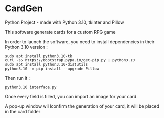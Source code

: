 # CardGen

Python Project - made with Python 3.10, tkinter and Pillow 

This software generate cards for a custom RPG game 

In order to launch the software, you need to install dependencies in their Python 3.10 version : 

```
sudo apt install python3.10-tk
curl -sS https://bootstrap.pypa.io/get-pip.py | python3.10
sudo apt install python3.10-distutils
python3.10 -m pip install --upgrade Pillow
```

Then run it : 

```
python3.10 interface.py
```

Once every field is filled, you can import an image for your card. 

A pop-up window wil lconfirm the generation of your card, it will be placed in the card folder
